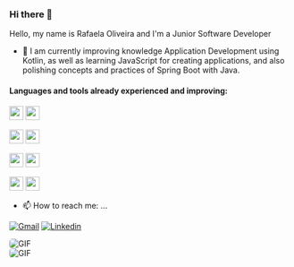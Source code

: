 ### Hi there 👋



Hello, my name is Rafaela Oliveira and I'm a Junior Software Developer

- 🌱 I am currently improving knowledge Application Development using Kotlin, as well as learning JavaScript for creating applications, and also polishing concepts and practices of Spring Boot with Java.

#### Languages and tools already experienced and improving:
<img height="25" src="https://img.shields.io/badge/kotlin-%230095D5.svg?&style=for-the-badge&logo=kotlin&logoColor=white"></img>
<img height="25" src="https://camo.githubusercontent.com/4249e852f14e86cf7cd636b15c041c93d2f0572b/68747470733a2f2f696d672e736869656c64732e696f2f62616467652f6a6176617363726970742d2532334637444631452e7376673f267374796c653d666f722d7468652d6261646765266c6f676f3d6a617661736372697074266c6f676f436f6c6f723d626c61636b"></img>



<img height="25" src="https://img.shields.io/badge/spring%20-%236DB33F.svg?&style=for-the-badge&logo=spring&logoColor=white"></img>
<img height="25" src="https://camo.githubusercontent.com/8ac1486e10b532a4ba682a552d376c7fc68e3e14/68747470733a2f2f696d672e736869656c64732e696f2f62616467652f737072696e672532302d2532333644423333462e7376673f267374796c653d666f722d7468652d6261646765266c6f676f3d737072696e67266c6f676f436f6c6f723d7768697465"></img>


<img height="25" src="https://camo.githubusercontent.com/83329fb35b579a50bd5eb9553811e8ec71cd78cc/68747470733a2f2f696d672e736869656c64732e696f2f62616467652f72656163742532302d2532333230323332612e7376673f267374796c653d666f722d7468652d6261646765266c6f676f3d7265616374266c6f676f436f6c6f723d253233363144414642"> </img>
 <img height="25" src="https://img.shields.io/badge/html5%20-%23E34F26.svg?&style=for-the-badge&logo=html5&logoColor=white"> </img>

<img height="25" src="https://img.shields.io/badge/node.js%20-%2343853D.svg?&style=for-the-badge&logo=node.js&logoColor=white"> </img>
<img height="25" src="https://img.shields.io/badge/css-%23239120.svg?&style=flat-square&logo=css3&logoColor=white"> </img>


- 📫 How to reach me: ...


[![Gmail](https://img.shields.io/badge/Gmail-rafaela.albaniza@gmail.com-blue?logo=Gmail&logoColor=Red&labelColor=grey)](mailto:rafaela.albaniza@gmail.com)
[![Linkedin](https://img.shields.io/badge/LinkedIn-Rafaela%20Oliveira-blue?logo=Linkedin&logoColor=blue&labelColor=grey)](https://www.linkedin.com/in/rafaela-oliveira-95b7a91a6)
 
 
<img align="left" style="border-radius: 5px" alt="GIF" src="https://github-readme-stats.sabesansathananthan.vercel.app/api?username=rafa-oli&show_icons=true&hide_border=true&count_private=true&theme=bear" />
</p></br>



<img align="left" style="border-radius: 5px" alt="GIF" src="https://github-readme-stats.sabesansathananthan.vercel.app/api/top-langs/?username=rafa-oli&layout=compact&theme=bear" />
</p></br>
